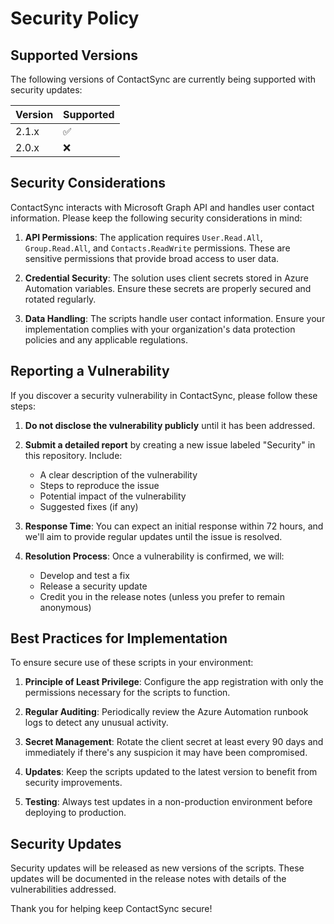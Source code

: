 # Security Policy

## Supported Versions

The following versions of ContactSync are currently being supported with security updates:

| Version | Supported          |
| ------- | ------------------ |
| 2.1.x   | :white_check_mark: |
| 2.0.x   | :x:                |

## Security Considerations

ContactSync interacts with Microsoft Graph API and handles user contact information. Please keep the following security considerations in mind:

1. **API Permissions**: The application requires `User.Read.All`, `Group.Read.All`, and `Contacts.ReadWrite` permissions. These are sensitive permissions that provide broad access to user data.

2. **Credential Security**: The solution uses client secrets stored in Azure Automation variables. Ensure these secrets are properly secured and rotated regularly.

3. **Data Handling**: The scripts handle user contact information. Ensure your implementation complies with your organization's data protection policies and any applicable regulations.

## Reporting a Vulnerability

If you discover a security vulnerability in ContactSync, please follow these steps:

1. **Do not disclose the vulnerability publicly** until it has been addressed.

2. **Submit a detailed report** by creating a new issue labeled "Security" in this repository. Include:
   - A clear description of the vulnerability
   - Steps to reproduce the issue
   - Potential impact of the vulnerability
   - Suggested fixes (if any)

3. **Response Time**: You can expect an initial response within 72 hours, and we'll aim to provide regular updates until the issue is resolved.

4. **Resolution Process**: Once a vulnerability is confirmed, we will:
   - Develop and test a fix
   - Release a security update
   - Credit you in the release notes (unless you prefer to remain anonymous)

## Best Practices for Implementation

To ensure secure use of these scripts in your environment:

1. **Principle of Least Privilege**: Configure the app registration with only the permissions necessary for the scripts to function.

2. **Regular Auditing**: Periodically review the Azure Automation runbook logs to detect any unusual activity.

3. **Secret Management**: Rotate the client secret at least every 90 days and immediately if there's any suspicion it may have been compromised.

4. **Updates**: Keep the scripts updated to the latest version to benefit from security improvements.

5. **Testing**: Always test updates in a non-production environment before deploying to production.

## Security Updates

Security updates will be released as new versions of the scripts. These updates will be documented in the release notes with details of the vulnerabilities addressed.

Thank you for helping keep ContactSync secure!
